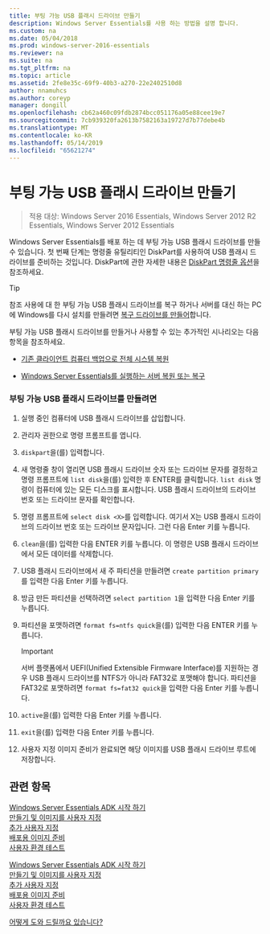 ```yaml
---
title: 부팅 가능 USB 플래시 드라이브 만들기
description: Windows Server Essentials를 사용 하는 방법을 설명 합니다.
ms.custom: na
ms.date: 05/04/2018
ms.prod: windows-server-2016-essentials
ms.reviewer: na
ms.suite: na
ms.tgt_pltfrm: na
ms.topic: article
ms.assetid: 2fe8e35c-69f9-40b3-a270-22e2402510d8
author: nnamuhcs
ms.author: coreyp
manager: dongill
ms.openlocfilehash: cb62a460c09fdb2874bcc051176a05e88cee19e7
ms.sourcegitcommit: 7cb939320fa2613b7582163a19727d7b77debe4b
ms.translationtype: MT
ms.contentlocale: ko-KR
ms.lasthandoff: 05/14/2019
ms.locfileid: "65621274"
---
```

# <a name="create-a-bootable-usb-flash-drive"></a>부팅 가능 USB 플래시 드라이브 만들기

>적용 대상: Windows Server 2016 Essentials, Windows Server 2012 R2 Essentials, Windows Server 2012 Essentials

Windows Server Essentials를 배포 하는 데 부팅 가능 USB 플래시 드라이브를 만들 수 있습니다. 첫 번째 단계는 명령줄 유틸리티인 DiskPart를 사용하여 USB 플래시 드라이브를 준비하는 것입니다. DiskPart에 관한 자세한 내용은 [DiskPart 명령줄 옵션](https://go.microsoft.com/fwlink/?LinkId=207073)을 참조하세요.  


> [!TIP]
> 참조 사용에 대 한 부팅 가능 USB 플래시 드라이브를 복구 하거나 서버를 대신 하는 PC에 Windows를 다시 설치를 만들려면 [복구 드라이브를 만들어](https://support.microsoft.com/help/4026852/windows-create-a-recovery-drive)합니다.
  
 부팅 가능 USB 플래시 드라이브를 만들거나 사용할 수 있는 추가적인 시나리오는 다음 항목을 참조하세요.  
  
-   [기존 클라이언트 컴퓨터 백업으로 전체 시스템 복원](../manage/restore-a-full-system-from-an-existing-client-computer-backup.md)  
  
-   [Windows Server Essentials를 실행하는 서버 복원 또는 복구](../manage/restore-or-repair-your-server-running-windows-server-essentials.md)  

  
### <a name="to-create-a-bootable-usb-flash-drive"></a>부팅 가능 USB 플래시 드라이브를 만들려면  
  
1.  실행 중인 컴퓨터에 USB 플래시 드라이브를 삽입합니다.  
  
2.  관리자 권한으로 명령 프롬프트를 엽니다.  
  
3.  `diskpart`을(를) 입력합니다.  
  
4.  새 명령줄 창이 열리면 USB 플래시 드라이브 숫자 또는 드라이브 문자를 결정하고 명령 프롬프트에 `list disk`을(를) 입력한 후 ENTER를 클릭합니다. `list disk` 명령이 컴퓨터에 있는 모든 디스크를 표시합니다. USB 플래시 드라이브의 드라이브 번호 또는 드라이브 문자를 확인합니다.  
  
5.  명령 프롬프트에 `select disk <X>`를 입력합니다. 여기서 X는 USB 플래시 드라이브의 드라이브 번호 또는 드라이브 문자입니다. 그런 다음 Enter 키를 누릅니다.  
  
6.  `clean`을(를) 입력한 다음 ENTER 키를 누릅니다. 이 명령은 USB 플래시 드라이브에서 모든 데이터를 삭제합니다.  
  
7.  USB 플래시 드라이브에서 새 주 파티션을 만들려면 `create partition primary`를 입력한 다음 Enter 키를 누릅니다.  
  
8.  방금 만든 파티션을 선택하려면 `select partition 1`을 입력한 다음 Enter 키를 누릅니다.  
  
9. 파티션을 포맷하려면 `format fs=ntfs quick`을(를) 입력한 다음 ENTER 키를 누릅니다.  
  
    > [!IMPORTANT]
    >  서버 플랫폼에서 UEFI(Unified Extensible Firmware Interface)를 지원하는 경우 USB 플래시 드라이브를 NTFS가 아니라 FAT32로 포맷해야 합니다. 파티션을 FAT32로 포맷하려면 `format fs=fat32 quick`을 입력한 다음 Enter 키를 누릅니다.  
  
10. `active`을(를) 입력한 다음 Enter 키를 누릅니다.  
  
11. `exit`을(를) 입력한 다음 Enter 키를 누릅니다.  
  
12. 사용자 지정 이미지 준비가 완료되면 해당 이미지를 USB 플래시 드라이브 루트에 저장합니다.  
  
## <a name="see-also"></a>관련 항목  

 [Windows Server Essentials ADK 시작 하기](Getting-Started-with-the-Windows-Server-Essentials-ADK.md)   
 [만들기 및 이미지를 사용자 지정](Creating-and-Customizing-the-Image.md)   
 [추가 사용자 지정](Additional-Customizations.md)   
 [배포용 이미지 준비](Preparing-the-Image-for-Deployment.md)   
 [사용자 환경 테스트](Testing-the-Customer-Experience.md)   

 [Windows Server Essentials ADK 시작 하기](../install/Getting-Started-with-the-Windows-Server-Essentials-ADK.md)   
 [만들기 및 이미지를 사용자 지정](../install/Creating-and-Customizing-the-Image.md)   
 [추가 사용자 지정](../install/Additional-Customizations.md)   
 [배포용 이미지 준비](../install/Preparing-the-Image-for-Deployment.md)   
 [사용자 환경 테스트](../install/Testing-the-Customer-Experience.md)   

 [어떻게 도와 드릴까요 있습니다?](https://windows.microsoft.com/windows/support)
